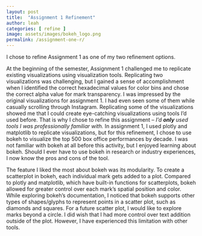 ```yaml
---
layout: post
title:  "Assignment 1 Refinement"
author: leah
categories: [ refine ]
image: assets/images/bokeh_logo.png
permalink: /assignment-one-r/
---
```


I chose to refine Assignment 1 as one of my two refinement options. 

At the beginning of the semester, Assignment 1 challenged me to replicate existing visualizations using visualization tools. Replicating two visualizations was challenging, but I gained a sense of accomplishment when I identified the correct hexadecimal values for color bins and chose the correct alpha value for mark transparency. I was impressed by the original visualizations for assignment 1. I had even seen some of them while casually scrolling through Instagram. Replicating some of the visualizations showed me that I could create eye-catching visualizations using tools I’d used before. That is why I chose to refine this assignment – *I’d ***only*** used tools I was professionally familiar with.* In assignment 1, I used plotly and matplotlib to replicate visualizations, but for this refinement, I chose to use bokeh to visualize the top 500 box office performances by decade. I was not familiar with bokeh at all before this activity, but I enjoyed learning about bokeh. Should I ever have to use bokeh in research or industry experiences, I now know the pros and cons of the tool.

The feature I liked the most about bokeh was its modularity. To create a scatterplot in bokeh, each individual mark gets added to a plot. Compared to plotly and matplotlib, which have built-in functions for scatterplots, bokeh allowed for greater control over each mark’s spatial position and color. While exploring bokeh’s documentation, I noticed that bokeh supports other types of shapes/glyphs to represent points in a scatter plot, such as diamonds and squares. For a future scatter plot, I would like to explore marks beyond a circle. I	did wish that I had more control over text addition outside of the plot. However, I have experienced this limitation with other tools.
